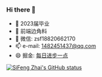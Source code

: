 ### Hi there 👋

<!--
**zsf1482451437/zsf1482451437** is a ✨ _special_ ✨ repository because its `README.md` (this file) appears on your GitHub profile.

Here are some ideas to get you started:

- 🔭 I’m currently working on ...
- 🌱 I’m currently learning ...
- 👯 I’m looking to collaborate on ...
- 🤔 I’m looking for help with ...
- 💬 Ask me about ...
- 📫 How to reach me: ...
- 😄 Pronouns: ...
- ⚡ Fun fact: ...
-->
- 🔭 2023届毕业
- 🌱 前端边角料
- 💬 微信: zsf18820662170
- 📫 e-mail: 1482451437@qq.com
- 😄 掘金: [每日进步一点](https://juejin.cn/user/2964734936622894)

 [![SiFeng Zhai's GitHub status](https://github-readme-stats.vercel.app/api?username=zsf1482451437&theme=radical)](https://github.com/anuraghazra/github-readme-stats)
